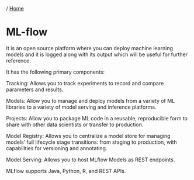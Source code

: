 / [Home](index.md)

# ML-flow

It is an open source platform where you can deploy machine learning models and it is logged along with its output which will be useful for further reference.

It has the following primary components:

Tracking: Allows you to track experiments to record and compare parameters and results.

Models: Allow you to manage and deploy models from a variety of ML libraries to a variety of model serving and inference platforms.

Projects: Allow you to package ML code in a reusable, reproducible form to share with other data scientists or transfer to production.

Model Registry: Allows you to centralize a model store for managing models’ full lifecycle stage transitions: from staging to production, with capabilities for versioning and annotating.

Model Serving: Allows you to host MLflow Models as REST endpoints.

MLflow supports Java, Python, R, and REST APIs.




